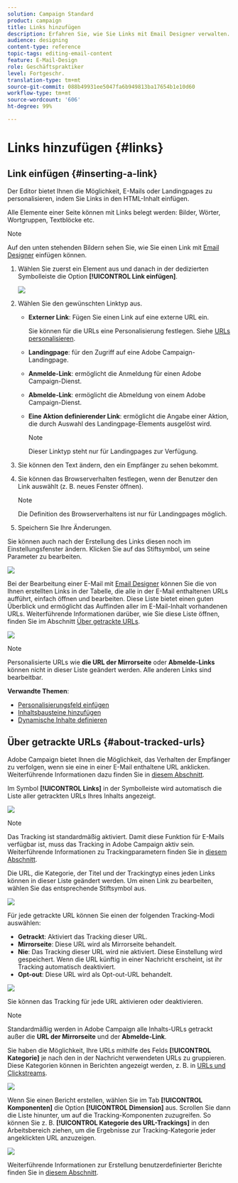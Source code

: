 ```yaml
---
solution: Campaign Standard
product: campaign
title: Links hinzufügen
description: Erfahren Sie, wie Sie Links mit Email Designer verwalten.
audience: designing
content-type: reference
topic-tags: editing-email-content
feature: E-Mail-Design
role: Geschäftspraktiker
level: Fortgeschr.
translation-type: tm+mt
source-git-commit: 088b49931ee5047fa6b949813ba17654b1e10d60
workflow-type: tm+mt
source-wordcount: '606'
ht-degree: 99%

---
```



# Links hinzufügen {#links}

## Link einfügen {#inserting-a-link}

Der Editor bietet Ihnen die Möglichkeit, E-Mails oder Landingpages zu personalisieren, indem Sie Links in den HTML-Inhalt einfügen.

Alle Elemente einer Seite können mit Links belegt werden: Bilder, Wörter, Wortgruppen, Textblöcke etc.

>[!NOTE]
>
>Auf den unten stehenden Bildern sehen Sie, wie Sie einen Link mit [Email Designer](../../designing/using/designing-content-in-adobe-campaign.md) einfügen können.

1. Wählen Sie zuerst ein Element aus und danach in der dedizierten Symbolleiste die Option **[!UICONTROL Link einfügen]**.

   ![](assets/des_insert_link.png)

1. Wählen Sie den gewünschten Linktyp aus.

   * **Externer Link**: Fügen Sie einen Link auf eine externe URL ein.

      Sie können für die URLs eine Personalisierung festlegen. Siehe [URLs personalisieren](../../designing/using/using-reusable-content.md#creating-a-content-fragment).

   * **Landingpage**: für den Zugriff auf eine Adobe Campaign-Landingpage.
   * **Anmelde-Link**: ermöglicht die Anmeldung für einen Adobe Campaign-Dienst.
   * **Abmelde-Link**: ermöglicht die Abmeldung von einem Adobe Campaign-Dienst.
   * **Eine Aktion definierender Link**: ermöglicht die Angabe einer Aktion, die durch Auswahl des Landingpage-Elements ausgelöst wird.

      >[!NOTE]
      >
      >Dieser Linktyp steht nur für Landingpages zur Verfügung.

1. Sie können den Text ändern, den ein Empfänger zu sehen bekommt.
1. Sie können das Browserverhalten festlegen, wenn der Benutzer den Link auswählt (z. B. neues Fenster öffnen).

   >[!NOTE]
   >
   >Die Definition des Browserverhaltens ist nur für Landingpages möglich.

1. Speichern Sie Ihre Änderungen.

Sie können auch nach der Erstellung des Links diesen noch im Einstellungsfenster ändern. Klicken Sie auf das Stiftsymbol, um seine Parameter zu bearbeiten.

![](assets/des_link_edit.png)

Bei der Bearbeitung einer E-Mail mit [Email Designer](../../designing/using/designing-content-in-adobe-campaign.md) können Sie die von Ihnen erstellten Links in der Tabelle, die alle in der E-Mail enthaltenen URLs aufführt, einfach öffnen und bearbeiten. Diese Liste bietet einen guten Überblick und ermöglicht das Auffinden aller im E-Mail-Inhalt vorhandenen URLs. Weiterführende Informationen darüber, wie Sie diese Liste öffnen, finden Sie im Abschnitt [Über getrackte URLs](#about-tracked-urls).

![](assets/des_link_list.png)

>[!NOTE]
>
>Personalisierte URLs wie **die URL der Mirrorseite** oder **Abmelde-Links** können nicht in dieser Liste geändert werden. Alle anderen Links sind bearbeitbar.

**Verwandte Themen**:

* [Personalisierungsfeld einfügen](../../designing/using/personalization.md#inserting-a-personalization-field)
* [Inhaltsbausteine hinzufügen](../../designing/using/personalization.md#adding-a-content-block)
* [Dynamische Inhalte definieren](../../designing/using/personalization.md#defining-dynamic-content-in-an-email)

## Über getrackte URLs {#about-tracked-urls}

Adobe Campaign bietet Ihnen die Möglichkeit, das Verhalten der Empfänger zu verfolgen, wenn sie eine in einer E-Mail enthaltene URL anklicken. Weiterführende Informationen dazu finden Sie in [diesem Abschnitt](../../sending/using/tracking-messages.md#about-tracking).

Im Symbol **[!UICONTROL Links]** in der Symbolleiste wird automatisch die Liste aller getrackten URLs Ihres Inhalts angezeigt.

![](assets/des_links.png)

>[!NOTE]
>
>Das Tracking ist standardmäßig aktiviert. Damit diese Funktion für E-Mails verfügbar ist, muss das Tracking in Adobe Campaign aktiv sein. Weiterführende Informationen zu Trackingparametern finden Sie in [diesem Abschnitt](../../administration/using/configuring-email-channel.md#tracking-parameters).

Die URL, die Kategorie, der Titel und der Trackingtyp eines jeden Links können in dieser Liste geändert werden. Um einen Link zu bearbeiten, wählen Sie das entsprechende Stiftsymbol aus.

![](assets/des_links_tracking.png)

Für jede getrackte URL können Sie einen der folgenden Tracking-Modi auswählen:

* **Getrackt**: Aktiviert das Tracking dieser URL.
* **Mirrorseite**: Diese URL wird als Mirrorseite behandelt.
* **Nie**: Das Tracking dieser URL wird nie aktiviert. Diese Einstellung wird gespeichert. Wenn die URL künftig in einer Nachricht erscheint, ist ihr Tracking automatisch deaktiviert.
* **Opt-out**: Diese URL wird als Opt-out-URL behandelt.

![](assets/des_link_tracking_type.png)

Sie können das Tracking für jede URL aktivieren oder deaktivieren.

>[!NOTE]
>
>Standardmäßig werden in Adobe Campaign alle Inhalts-URLs getrackt außer die **URL der Mirrorseite** und der **Abmelde-Link**.

Sie haben die Möglichkeit, Ihre URLs mithilfe des Felds **[!UICONTROL Kategorie]** je nach den in der Nachricht verwendeten URLs zu gruppieren. Diese Kategorien können in Berichten angezeigt werden, z. B. in [URLs und Clickstreams](../../reporting/using/urls-and-click-streams.md).

![](assets/des_link_tracking_category.png)

Wenn Sie einen Bericht erstellen, wählen Sie im Tab **[!UICONTROL Komponenten]** die Option **[!UICONTROL Dimension]** aus. Scrollen Sie dann die Liste hinunter, um auf die Tracking-Komponenten zuzugreifen. So können Sie z. B. **[!UICONTROL Kategorie des URL-Trackings]** in den Arbeitsbereich ziehen, um die Ergebnisse zur Tracking-Kategorie jeder angeklickten URL anzuzeigen.

![](assets/des_link_tracking_report.png)

Weiterführende Informationen zur Erstellung benutzerdefinierter Berichte finden Sie in [diesem Abschnitt](../../reporting/using/about-dynamic-reports.md).
